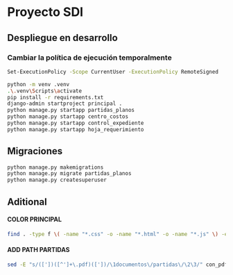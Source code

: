 # Proyecto SDI
## Despliegue en desarrollo

### Cambiar la política de ejecución temporalmente
```sh
Set-ExecutionPolicy -Scope CurrentUser -ExecutionPolicy RemoteSigned
```

```sh
python -m venv .venv
.\.venv\Scripts\activate
pip install -r requirements.txt
django-admin startproject principal .
python manage.py startapp partidas_planos
python manage.py startapp centro_costos
python manage.py startapp control_expediente
python manage.py startapp hoja_requerimiento
```

## Migraciones

```sh
python manage.py makemigrations
python manage.py migrate partidas_planos
python manage.py createsuperuser
```

## Aditional

#### COLOR PRINCIPAL

```sh
find . -type f \( -name "*.css" -o -name "*.html" -o -name "*.js" \) -exec sed -i 's/#5e81ac/#4c566a/g' {} +
```

#### ADD PATH PARTIDAS
```sh
sed -E "s/(['])([^']+\.pdf)(['])/\1documentos\/partidas\/\2\3/" con_pdf.sql > con_pdf_modificado.sql
```
